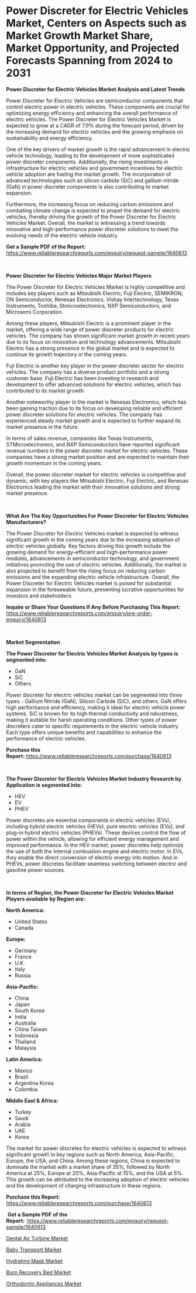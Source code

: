 <p><h1>Power Discreter for Electric Vehicles Market, Centers on Aspects such as Market Growth Market Share, Market Opportunity, and Projected Forecasts Spanning from 2024 to 2031</h1></p><p><strong>Power Discreter for Electric Vehicles Market Analysis and Latest Trends</strong></p>
<p><p>Power Discreter for Electric Vehicles are semiconductor components that control electric power in electric vehicles. These components are crucial for optimizing energy efficiency and enhancing the overall performance of electric vehicles. The Power Discreter for Electric Vehicles Market is expected to grow at a CAGR of 7.9% during the forecast period, driven by the increasing demand for electric vehicles and the growing emphasis on sustainability and energy efficiency.</p><p>One of the key drivers of market growth is the rapid advancement in electric vehicle technology, leading to the development of more sophisticated power discreter components. Additionally, the rising investments in infrastructure for electric vehicles and government incentives for electric vehicle adoption are fueling the market growth. The incorporation of advanced technologies such as silicon carbide (SiC) and gallium nitride (GaN) in power discreter components is also contributing to market expansion.</p><p>Furthermore, the increasing focus on reducing carbon emissions and combating climate change is expected to propel the demand for electric vehicles, thereby driving the growth of the Power Discreter for Electric Vehicles Market. Overall, the market is witnessing a trend towards innovative and high-performance power discreter solutions to meet the evolving needs of the electric vehicle industry.</p></p>
<p><strong>Get a Sample PDF of the Report:&nbsp;</strong> <a href="https://www.reliableresearchreports.com/enquiry/request-sample/1640613">https://www.reliableresearchreports.com/enquiry/request-sample/1640613</a></p>
<p>&nbsp;</p>
<p><strong>Power Discreter for Electric Vehicles Major Market Players</strong></p>
<p><p>The Power Discreter for Electric Vehicles Market is highly competitive and includes key players such as Mitsubishi Electric, Fuji Electric, SEMIKRON, ON Semiconductor, Renesas Electronics, Vishay Intertechnology, Texas Instruments, Toshiba, Stmicroelectronics, NXP Semiconductors, and Microsemi Corporation.</p><p>Among these players, Mitsubishi Electric is a prominent player in the market, offering a wide range of power discreter products for electric vehicles. The company has shown significant market growth in recent years due to its focus on innovation and technology advancements. Mitsubishi Electric has a strong presence in the global market and is expected to continue its growth trajectory in the coming years.</p><p>Fuji Electric is another key player in the power discreter sector for electric vehicles. The company has a diverse product portfolio and a strong customer base. Fuji Electric has been investing in research and development to offer advanced solutions for electric vehicles, which has contributed to its market growth.</p><p>Another noteworthy player in the market is Renesas Electronics, which has been gaining traction due to its focus on developing reliable and efficient power discreter solutions for electric vehicles. The company has experienced steady market growth and is expected to further expand its market presence in the future.</p><p>In terms of sales revenue, companies like Texas Instruments, STMicroelectronics, and NXP Semiconductors have reported significant revenue numbers in the power discreter market for electric vehicles. These companies have a strong market position and are expected to maintain their growth momentum in the coming years.</p><p>Overall, the power discreter market for electric vehicles is competitive and dynamic, with key players like Mitsubishi Electric, Fuji Electric, and Renesas Electronics leading the market with their innovative solutions and strong market presence.</p></p>
<p>&nbsp;</p>
<p><strong>What Are The Key Opportunities For Power Discreter for Electric Vehicles Manufacturers?</strong></p>
<p><p>The Power Discreter for Electric Vehicles market is expected to witness significant growth in the coming years due to the increasing adoption of electric vehicles globally. Key factors driving this growth include the growing demand for energy-efficient and high-performance power modules, advancements in semiconductor technology, and government initiatives promoting the use of electric vehicles. Additionally, the market is also projected to benefit from the rising focus on reducing carbon emissions and the expanding electric vehicle infrastructure. Overall, the Power Discreter for Electric Vehicles market is poised for substantial expansion in the foreseeable future, presenting lucrative opportunities for investors and stakeholders.</p></p>
<p><strong>Inquire or Share Your Questions If Any Before Purchasing This Report:</strong> <a href="https://www.reliableresearchreports.com/enquiry/pre-order-enquiry/1640613">https://www.reliableresearchreports.com/enquiry/pre-order-enquiry/1640613</a></p>
<p>&nbsp;</p>
<p><strong>Market Segmentation</strong></p>
<p><strong>The Power Discreter for Electric Vehicles Market Analysis by types is segmented into:</strong></p>
<p><ul><li>GaN</li><li>SiC</li><li>Others</li></ul></p>
<p><p>Power discreter for electric vehicles market can be segmented into three types - Gallium Nitride (GaN), Silicon Carbide (SiC), and others. GaN offers high performance and efficiency, making it ideal for electric vehicle power systems. SiC is known for its high thermal conductivity and robustness, making it suitable for harsh operating conditions. Other types of power discreters cater to specific requirements in the electric vehicle industry. Each type offers unique benefits and capabilities to enhance the performance of electric vehicles.</p></p>
<p><strong>Purchase this Report:&nbsp;</strong><a href="https://www.reliableresearchreports.com/purchase/1640613">https://www.reliableresearchreports.com/purchase/1640613</a></p>
<p>&nbsp;</p>
<p><strong>The Power Discreter for Electric Vehicles Market Industry Research by Application is segmented into:</strong></p>
<p><ul><li>HEV</li><li>EV</li><li>PHEV</li></ul></p>
<p><p>Power discretes are essential components in electric vehicles (EVs), including hybrid electric vehicles (HEVs), pure electric vehicles (EVs), and plug-in hybrid electric vehicles (PHEVs). These devices control the flow of power within the vehicle, allowing for efficient energy management and improved performance. In the HEV market, power discretes help optimize the use of both the internal combustion engine and electric motor. In EVs, they enable the direct conversion of electric energy into motion. And in PHEVs, power discretes facilitate seamless switching between electric and gasoline power sources.</p></p>
<p>&nbsp;</p>
<p><strong>In terms of Region, the Power Discreter for Electric Vehicles Market Players available by Region are:</strong></p>
<p>
    <p> <strong> North America: </strong>
        <ul>
            <li>United States</li>
            <li>Canada</li>
        </ul>
        </p> 
    <p> <strong> Europe: </strong>
        <ul>
            <li>Germany</li>
            <li>France</li>
            <li>U.K.</li>
            <li>Italy</li>
            <li>Russia</li>
        </ul>
        </p> 
    <p> <strong> Asia-Pacific: </strong>
        <ul>
            <li>China</li>
            <li>Japan</li>
            <li>South Korea</li>
            <li>India</li>
            <li>Australia</li>
            <li>China Taiwan</li>
            <li>Indonesia</li>
            <li>Thailand</li>
            <li>Malaysia</li>
        </ul>
        </p> 
    <p> <strong> Latin America: </strong>
        <ul>
            <li>Mexico</li>
            <li>Brazil</li>
            <li>Argentina Korea</li>
            <li>Colombia</li>
        </ul>
        </p> 
    <p> <strong> Middle East & Africa: </strong>
        <ul>
            <li>Turkey</li>
            <li>Saudi</li>
            <li>Arabia</li>
            <li>UAE</li>
            <li>Korea</li>
        </ul>
    </p>
    </p>
<p><p>The market for power discretes for electric vehicles is expected to witness significant growth in key regions such as North America, Asia-Pacific, Europe, the USA, and China. Among these regions, China is expected to dominate the market with a market share of 35%, followed by North America at 25%, Europe at 20%, Asia-Pacific at 15%, and the USA at 5%. This growth can be attributed to the increasing adoption of electric vehicles and the development of charging infrastructure in these regions.</p></p>
<p><strong>Purchase this Report: </strong><a href="https://www.reliableresearchreports.com/purchase/1640613">https://www.reliableresearchreports.com/purchase/1640613</a></p>
<p>&nbsp;<strong>Get a Sample PDF of the Report:&nbsp;&nbsp;</strong><a href="https://www.reliableresearchreports.com/enquiry/request-sample/1640613">https://www.reliableresearchreports.com/enquiry/request-sample/1640613</a></p>
<p><strong></strong></p>
<p><p><a href="https://medium.com/@donaldortega4f/dental-air-turbine-market-report-reveals-the-latest-trends-and-growth-opportunities-of-this-market-d823d84c25fc">Dental Air Turbine Market</a></p><p><a href="https://github.com/Airanohannonzb68e5pb53oc1/Market-Research-Report-List-1/blob/main/baby-transport-market.md">Baby Transport Market</a></p><p><a href="https://github.com/ChiragRP21/Market-Research-Report-List-3/blob/main/hydrating-mask-market.md">Hydrating Mask Market</a></p><p><a href="https://medium.com/@carolclarkson766/burn-recovery-bed-market-size-and-market-trends-complete-industry-overview-2024-to-2031-afd7b6d0452f">Burn Recovery Bed Market</a></p><p><a href="https://medium.com/@royalmiller09/orthodontic-appliances-market-insights-into-market-cagr-market-trends-and-growth-strategies-1f7ea220c020">Orthodontic Appliances Market</a></p></p>